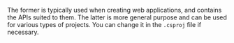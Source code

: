 The former is typically used when creating web applications, and contains the APIs suited to them. The latter is more general purpose and can be used for various types of projects. You can change it in the `.csproj` file if necessary.

